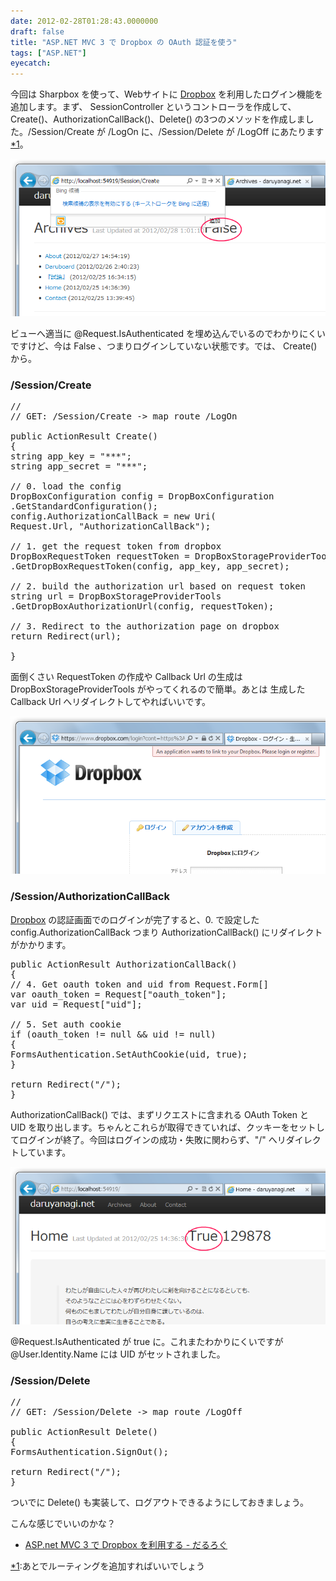 ```yaml
---
date: 2012-02-28T01:28:43.0000000
draft: false
title: "ASP.NET MVC 3 で Dropbox の OAuth 認証を使う"
tags: ["ASP.NET"]
eyecatch: 
---
```

<p>今回は Sharpbox を使って、Webサイトに <a class="keyword" href="http://d.hatena.ne.jp/keyword/Dropbox">Dropbox</a> を利用したログイン機能を追加します。まず、 SessionController というコントローラを作成して、Create()、AuthorizationCallBack()、Delete() の3つのメソッドを作成しました。/Session/Create が /LogOn に、/Session/Delete が /LogOff にあたります<a href="#f1" name="fn1" title="あとでルーティングを追加すればいいでしょう">*1</a>。</p><p><img src="20120228010839.png" alt="f:id:daruyanagi:20120228010839p:plain" title="f:id:daruyanagi:20120228010839p:plain" class="hatena-fotolife"></p><p>ビューへ適当に @Request.IsAuthenticated を埋め込んでいるのでわかりにくいですけど、今は False 、つまりログインしていない状態です。では、 Create() から。</p>

<div class="section">
<h3>/Session/Create</h3>

<pre class="code" data-unlink>//
// GET: /Session/Create -&gt; map route /LogOn

public ActionResult Create()
{
string app_key = &#34;***&#34;;
string app_secret = &#34;***&#34;;

// 0. load the config
DropBoxConfiguration config = DropBoxConfiguration
.GetStandardConfiguration();
config.AuthorizationCallBack = new Uri(
Request.Url, &#34;AuthorizationCallBack&#34;);

// 1. get the request token from dropbox
DropBoxRequestToken requestToken = DropBoxStorageProviderTools
.GetDropBoxRequestToken(config, app_key, app_secret);

// 2. build the authorization url based on request token
string url = DropBoxStorageProviderTools
.GetDropBoxAuthorizationUrl(config, requestToken);

// 3. Redirect to the authorization page on dropbox
return Redirect(url);

}</pre>
<p>面倒くさい RequestToken の作成や Callback Url の生成は DropBoxStorageProviderTools がやってくれるので簡単。あとは 生成した Callback Url へリダイレクトしてやればいいです。</p><p><img src="20120228011600.png" alt="f:id:daruyanagi:20120228011600p:plain" title="f:id:daruyanagi:20120228011600p:plain" class="hatena-fotolife"></p>

</div>
<div class="section">
<h3>/Session/AuthorizationCallBack</h3>
<p><a class="keyword" href="http://d.hatena.ne.jp/keyword/Dropbox">Dropbox</a> の認証画面でのログインが完了すると、0. で設定した config.AuthorizationCallBack つまり AuthorizationCallBack() にリダイレクトがかかります。</p>

<pre class="code" data-unlink>public ActionResult AuthorizationCallBack()
{
// 4. Get oauth token and uid from Request.Form[]
var oauth_token = Request[&#34;oauth_token&#34;];
var uid = Request[&#34;uid&#34;];

// 5. Set auth cookie
if (oauth_token != null &amp;&amp; uid != null)
{
FormsAuthentication.SetAuthCookie(uid, true);
}

return Redirect(&#34;/&#34;);
}</pre>
<p>AuthorizationCallBack() では、まずリクエストに含まれる OAuth Token と UID を取り出します。ちゃんとこれらが取得できていれば、クッキーをセットしてログインが終了。今回はログインの成功・失敗に関わらず、"/" へリダイレクトしています。</p><p><img src="20120228011752.png" alt="f:id:daruyanagi:20120228011752p:plain" title="f:id:daruyanagi:20120228011752p:plain" class="hatena-fotolife"></p><p>@Request.IsAuthenticated が true に。これまたわかりにくいですが @User.Identity.Name には UID がセットされました。</p>

</div>
<div class="section">
<h3>/Session/Delete</h3>

<pre class="code" data-unlink>//
// GET: /Session/Delete -&gt; map route /LogOff

public ActionResult Delete()
{
FormsAuthentication.SignOut();

return Redirect(&#34;/&#34;);
}</pre>
<p>ついでに Delete() も実装して、ログアウトできるようにしておきましょう。</p><p>こんな感じでいいのかな？</p>

<ul>
<li><a href="http://daruyanagi.hatenablog.com/entry/2012/02/25/084211"> ASP.net MVC 3 &#x3067; Dropbox &#x3092;&#x5229;&#x7528;&#x3059;&#x308B; - &#x3060;&#x308B;&#x308D;&#x3050;</a></li>
</ul>
</div><div class="footnote">
<p class="footnote"><a href="#fn1" name="f1" class="footnote-number">*1</a><span class="footnote-delimiter">:</span><span class="footnote-text">あとでルーティングを追加すればいいでしょう</span></p>
</div>